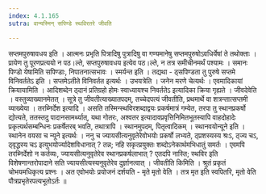 ```yaml
---
index: 4.1.165
sutra: वान्यस्मिन् सपिण्डे स्थविरतरे जीवति

---
```

 सप्तमपुरुषावधय इति । आत्मनः प्रभृति पित्रादिषु पुत्रादिषु वा गण्यमानेषु सप्तमपुरुषोऽवधिर्येषां ते तथोक्ताः । प्रायेण तु पूरणप्रत्ययो न पठ।ल्ते, सप्तपुरुषावधय इत्येव पठ।ल्ते, न तत्र समीचीनमर्थं पश्यामः । समानः पिण्डो येषामिति सपिण्डाः, निपातनात्सभावः । स्मर्यन्त इति । तद्यथा - ठ्सपिण्डता तु पुरुषे सप्तमे विनिवर्ततेऽ इति । सप्तमेऽतीते विनिवर्तत इत्यर्थः । उभयत्रेति । जनेन मरणे चेत्यर्थः । एवमादिकायां क्रियायामिति । आदिशब्देन ठ्दानं प्रतिग्रहो होमः स्वाध्यायश्च निवर्ततेऽ इत्यादिका क्रिया गृह्यते । जीवदेवेति । वस्तुव्याख्यानमेतत् । सूत्रे तु जीवतीत्याख्यातपदम्, तच्चेदपत्यं जीवतीति, प्रथमार्थे वा शत्रन्तात्सप्तमी व्याख्येया । तरब्निर्देश इत्यादि । असति तस्मिन्स्थविरशब्दाद्वयः प्रकर्षमात्रं गम्येत, तरपा तु स्थानप्रकर्षो द्योत्यते, ततस्तदु पादानसामर्थ्यात्, यथा गोतरः, अश्वतर इत्यादावप्रवृत्तिनिमितभूतस्यापि वाहदोहादेः प्रकृत्यर्थसम्बन्धिनः प्रकर्षेतरब् भवति, तथात्रापि । स्थानमुपदम्, पितृत्वादिकम् । स्थानवयोन्यूने इति । स्थानेन वयसा च न्यूने इत्यर्थः । ननु च ज्यायसीत्यनुवृतेरेवोभयोः प्रकर्षो लभ्यते, ठ्प्रशस्यस्य श्रःऽ, ठ्ज्य चऽ, ठ्वृद्धस्य चऽ इत्युभयोर्ज्यादेशविधानात् ? तन्न; नहि सकृत्प्रयुक्तः शब्दोऽनेकार्थमभिधातुं समर्तः । एवमपि तरब्निर्देशो न कर्तव्यः, ज्यायसीत्यनुवृतेरेव स्थानप्रकर्षलाभात् ? एतदपि नास्ति; स्थविर इति विशेषणान्तरोपादाने सति ज्यायसीत्यस्यनुवृतेरेव दुर्ज्ञानत्वात् । जीवतीति किमिति । श्रुतं प्रकृतं चोभयमधिकृत्य प्रश्नः । अत एवोभयोः प्रयोजनं दर्शयति - मृते मृतो वेति । तत्र मृत इति स्वपितरि, मृतो वेति पौत्रप्रभृतेरपत्यभूतोऽर्तः ॥